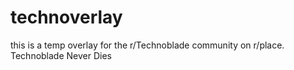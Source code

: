 # technoverlay
this is a temp overlay for the r/Technoblade community on r/place.
Technoblade Never Dies
